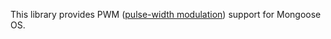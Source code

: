 This library provides PWM ([pulse-width modulation](https://en.wikipedia.org/wiki/Pulse-width_modulation)) support for Mongoose OS.
